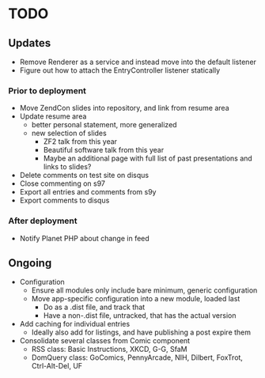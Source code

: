 TODO
====

Updates
-------

* Remove Renderer as a service and instead move into the default listener
* Figure out how to attach the EntryController listener statically

### Prior to deployment

* Move ZendCon slides into repository, and link from resume area
* Update resume area
    * better personal statement, more generalized
    * new selection of slides
        * ZF2 talk from this year
        * Beautiful software talk from this year
        * Maybe an additional page with full list of past presentations and
          links to slides?
* Delete comments on test site on disqus
* Close commenting on s97
* Export all entries and comments from s9y
* Export comments to disqus

### After deployment

* Notify Planet PHP about change in feed

Ongoing
-------

* Configuration
  * Ensure all modules only include bare minimum, generic configuration
  * Move app-specific configuration into a new module, loaded last
    * Do as a .dist file, and track that
    * Have a non-.dist file, untracked, that has the actual version
* Add caching for individual entries
  * Ideally also add for listings, and have publishing a post expire them
* Consolidate several classes from Comic component
  * RSS class: Basic Instructions, XKCD, G-G, SfaM
  * DomQuery class: GoComics, PennyArcade, NIH, Dilbert, FoxTrot, Ctrl-Alt-Del,
    UF
